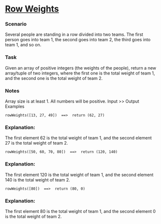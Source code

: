 # [Row Weights](https://www.codewars.com/kata/5abd66a5ccfd1130b30000a9) #

### Scenario ###

Several people are standing in a row divided into two teams.
The first person goes into team 1, the second goes into team 2, the third goes into team 1, and so on.

### Task ###

Given an array of positive integers (the weights of the people), return a new array/tuple of two integers, where the first one is the total weight of team 1, and the second one is the total weight of team 2.

### Notes ###

Array size is at least 1.
All numbers will be positive.
Input >> Output Examples

    rowWeights([13, 27, 49])  ==>  return (62, 27)

### Explanation: ###

The first element 62 is the total weight of team 1, and the second element 27 is the total weight of team 2.

    rowWeights([50, 60, 70, 80])  ==>  return (120, 140)

### Explanation: ###

The first element 120 is the total weight of team 1, and the second element 140 is the total weight of team 2.

    rowWeights([80])  ==>  return (80, 0)

### Explanation: ###

The first element 80 is the total weight of team 1, and the second element 0 is the total weight of team 2.
